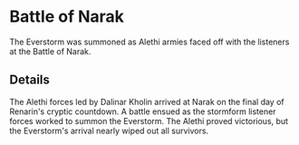 # Battle of Narak
The Everstorm was summoned as Alethi armies faced off with the listeners at the Battle of Narak.

## Details
The Alethi forces led by Dalinar Kholin arrived at Narak on the final day of Renarin's cryptic countdown. A battle ensued as the stormform listener forces worked to summon the Everstorm. The Alethi proved victorious, but the Everstorm's arrival nearly wiped out all survivors.
